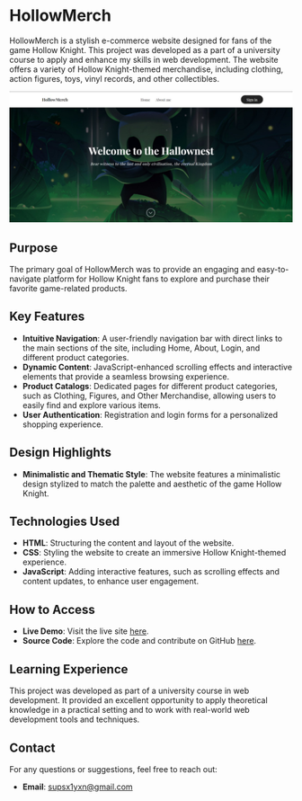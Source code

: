 # HollowMerch

HollowMerch is a stylish e-commerce website designed for fans of the game Hollow Knight. This project was developed as a part of a university course to apply and enhance my skills in web development. The website offers a variety of Hollow Knight-themed merchandise, including clothing, action figures, toys, vinyl records, and other collectibles.

![HollowMerch Screenshot](assets/homepage-scrn.jpeg)

## Purpose

The primary goal of HollowMerch was to provide an engaging and easy-to-navigate platform for Hollow Knight fans to explore and purchase their favorite game-related products.

## Key Features

- **Intuitive Navigation**: A user-friendly navigation bar with direct links to the main sections of the site, including Home, About, Login, and different product categories.
- **Dynamic Content**: JavaScript-enhanced scrolling effects and interactive elements that provide a seamless browsing experience.
- **Product Catalogs**: Dedicated pages for different product categories, such as Clothing, Figures, and Other Merchandise, allowing users to easily find and explore various items.
- **User Authentication**: Registration and login forms for a personalized shopping experience.

## Design Highlights

- **Minimalistic and Thematic Style**: The website features a minimalistic design stylized to match the palette and aesthetic of the game Hollow Knight.

## Technologies Used

- **HTML**: Structuring the content and layout of the website.
- **CSS**: Styling the website to create an immersive Hollow Knight-themed experience.
- **JavaScript**: Adding interactive features, such as scrolling effects and content updates, to enhance user engagement.

## How to Access

- **Live Demo**: Visit the live site [here](https://supsaiyan.github.io/HollowMerch/).
- **Source Code**: Explore the code and contribute on GitHub [here](https://github.com/Supsaiyan/HollowMerch).

## Learning Experience

This project was developed as part of a university course in web development. It provided an excellent opportunity to apply theoretical knowledge in a practical setting and to work with real-world web development tools and techniques.

## Contact

For any questions or suggestions, feel free to reach out:
- **Email**: [supsx1yxn@gmail.com](mailto:supsx1yxn@gmail.com)
